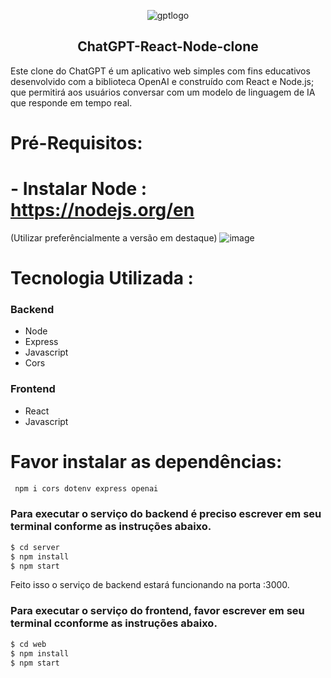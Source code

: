  

<div align="center">

 ![gptlogo](https://github.com/DaveSimoes/chatgpt-react-node-clone/assets/109705197/3ddada09-9ab5-4592-8d36-7d32fbe9cb8d)

</div>

<h2 align="center">
 ChatGPT-React-Node-clone
</h2>


Este clone do ChatGPT é um aplicativo web simples com fins educativos desenvolvido com a biblioteca OpenAI e construído com React e Node.js; que permitirá aos usuários conversar com um modelo de linguagem de IA que responde em tempo real.

# Pré-Requisitos:
# - Instalar Node : https://nodejs.org/en
  (Utilizar preferêncialmente a versão em destaque)
![image](https://github.com/DaveSimoes/chatgpt-react-node-clone/assets/109705197/d2861369-d049-42be-b741-b0641fd1c9ac)




# Tecnologia Utilizada :

### Backend
  - Node
  - Express
  - Javascript
  - Cors

### Frontend
  - React
  - Javascript

# Favor instalar as dependências:
```sh
 npm i cors dotenv express openai
```
### Para executar o serviço do backend é preciso escrever em seu terminal conforme as instruções abaixo.

```sh
$ cd server
$ npm install
$ npm start
```

Feito isso o serviço de backend estará funcionando na porta :3000. 

### Para executar o serviço do frontend, favor escrever em seu terminal cconforme as instruções abaixo.

```sh
$ cd web
$ npm install
$ npm start
```


